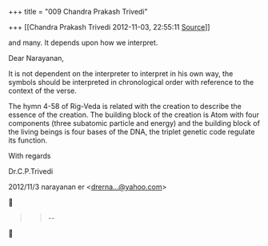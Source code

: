 +++
title = "009 Chandra Prakash Trivedi"

+++
[[Chandra Prakash Trivedi	2012-11-03, 22:55:11 [Source](https://groups.google.com/g/bvparishat/c/iIp0yWaO9Mk)]]



and many. It depends upon how we interpret.  
  

Dear Narayanan,  
  
It is not dependent on the interpreter to interpret in his own way, the symbols should be interpreted in chronological order with reference to the context of the verse.  
  
The hymn 4-58 of Rig-Veda is related with the creation to describe the essence of the creation. The building block of the creation is Atom with four components (three subatomic particle and energy) and the building block of the living beings is four bases of the DNA, the triplet genetic code regulate its function.  
  
With regards  
  
Dr.C.P.Trivedi  
  
  

2012/11/3 narayanan er \<[drerna...@yahoo.com]()\>  



> 
> > 
> > --  
> > 
> > 



